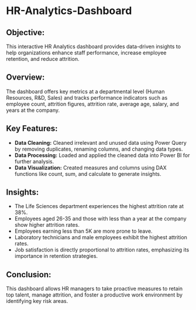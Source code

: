 # HR-Analytics-Dashboard

## Objective:
This interactive HR Analytics dashboard provides data-driven insights to help organizations enhance staff performance, increase employee retention, and reduce attrition.

## Overview:
The dashboard offers key metrics at a departmental level (Human Resources, R&D, Sales) and tracks performance indicators such as employee count, attrition figures, attrition rate, average age, salary, and years at the company.

## Key Features:
- **Data Cleaning:** Cleaned irrelevant and unused data using Power Query by removing duplicates, renaming columns, and changing data types.
- **Data Processing:** Loaded and applied the cleaned data into Power BI for further analysis.
- **Data Visualization:** Created measures and columns using DAX functions like count, sum, and calculate to generate insights.

## Insights:
- The Life Sciences department experiences the highest attrition rate at 38%.
- Employees aged 26-35 and those with less than a year at the company show higher attrition rates.
- Employees earning less than 5K are more prone to leave.
- Laboratory technicians and male employees exhibit the highest attrition rates.
- Job satisfaction is directly proportional to attrition rates, emphasizing its importance in retention strategies.

## Conclusion:
This dashboard allows HR managers to take proactive measures to retain top talent, manage attrition, and foster a productive work environment by identifying key risk areas.


